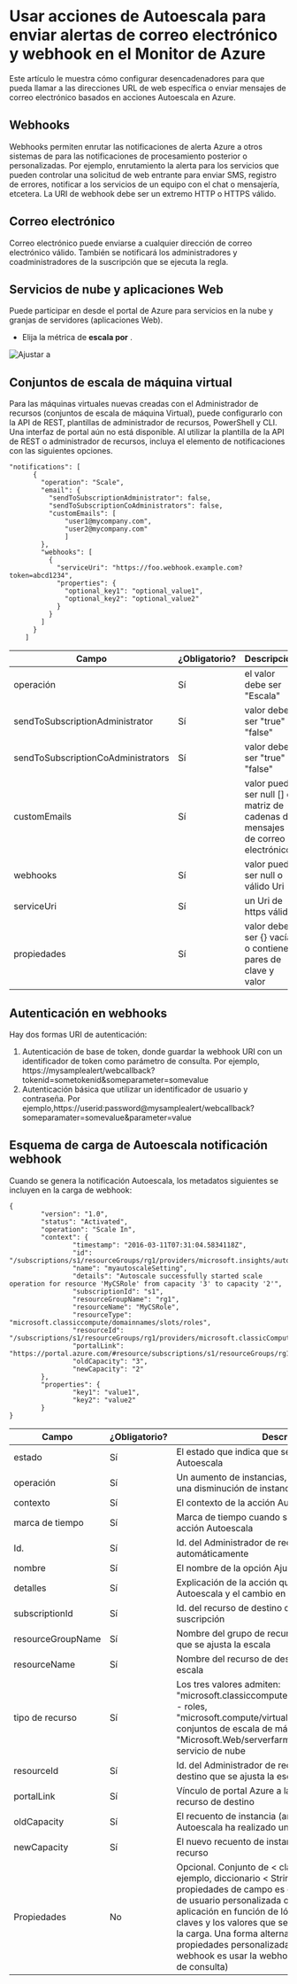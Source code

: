 <properties
    pageTitle="Usar acciones de Autoescala para enviar correo electrónico y webhook notificaciones de alerta. | Microsoft Azure"
    description="Aprenda a usar acciones de Autoescala para llamar a las direcciones URL de web o enviar notificaciones de correo electrónico en el Monitor de Azure. "
    authors="kamathashwin"
    manager="carolz"
    editor=""
    services="monitoring-and-diagnostics"
    documentationCenter="monitoring-and-diagnostics"/>

<tags
    ms.service="monitoring-and-diagnostics"
    ms.workload="na"
    ms.tgt_pltfrm="na"
    ms.devlang="na"
    ms.topic="article"
    ms.date="07/19/2016"
    ms.author="ashwink"/>

# <a name="use-autoscale-actions-to-send-email-and-webhook-alert-notifications-in-azure-monitor"></a>Usar acciones de Autoescala para enviar alertas de correo electrónico y webhook en el Monitor de Azure

Este artículo le muestra cómo configurar desencadenadores para que pueda llamar a las direcciones URL de web específica o enviar mensajes de correo electrónico basados en acciones Autoescala en Azure.  

## <a name="webhooks"></a>Webhooks
Webhooks permiten enrutar las notificaciones de alerta Azure a otros sistemas de para las notificaciones de procesamiento posterior o personalizadas. Por ejemplo, enrutamiento la alerta para los servicios que pueden controlar una solicitud de web entrante para enviar SMS, registro de errores, notificar a los servicios de un equipo con el chat o mensajería, etcetera. La URI de webhook debe ser un extremo HTTP o HTTPS válido.

## <a name="email"></a>Correo electrónico
Correo electrónico puede enviarse a cualquier dirección de correo electrónico válido. También se notificará los administradores y coadministradores de la suscripción que se ejecuta la regla.


## <a name="cloud-services-and-web-apps"></a>Servicios de nube y aplicaciones Web
Puede participar en desde el portal de Azure para servicios en la nube y granjas de servidores (aplicaciones Web).

- Elija la métrica de **escala por** .

![Ajustar a](./media/insights-autoscale-to-webhook-email/insights-autoscale-scale-by.png)

## <a name="virtual-machine-scale-sets"></a>Conjuntos de escala de máquina virtual
Para las máquinas virtuales nuevas creadas con el Administrador de recursos (conjuntos de escala de máquina Virtual), puede configurarlo con la API de REST, plantillas de administrador de recursos, PowerShell y CLI. Una interfaz de portal aún no está disponible.
Al utilizar la plantilla de la API de REST o administrador de recursos, incluya el elemento de notificaciones con las siguientes opciones.

```
"notifications": [
      {
        "operation": "Scale",
        "email": {
          "sendToSubscriptionAdministrator": false,
          "sendToSubscriptionCoAdministrators": false,
          "customEmails": [
              "user1@mycompany.com",
              "user2@mycompany.com"
              ]
        },
        "webhooks": [
          {
            "serviceUri": "https://foo.webhook.example.com?token=abcd1234",
            "properties": {
              "optional_key1": "optional_value1",
              "optional_key2": "optional_value2"
            }
          }
        ]
      }
    ]
```
|Campo                              |¿Obligatorio? |Descripción|
|---                                |---        |---|
|operación                          |Sí        |el valor debe ser "Escala"|
|sendToSubscriptionAdministrator    |Sí        |valor debe ser "true" o "false"|
|sendToSubscriptionCoAdministrators |Sí        |valor debe ser "true" o "false"|
|customEmails                       |Sí        |valor puede ser null [] o matriz de cadenas de mensajes de correo electrónico|
|webhooks                           |Sí        |valor puede ser null o válido Uri|
|serviceUri                         |Sí        |un Uri de https válida|
|propiedades                         |Sí        |valor debe ser {} vacía o contiene pares de clave y valor|


## <a name="authentication-in-webhooks"></a>Autenticación en webhooks
Hay dos formas URI de autenticación:

1. Autenticación de base de token, donde guardar la webhook URI con un identificador de token como parámetro de consulta. Por ejemplo, https://mysamplealert/webcallback?tokenid=sometokenid&someparameter=somevalue
2. Autenticación básica que utilizar un identificador de usuario y contraseña. Por ejemplo,https://userid:password@mysamplealert/webcallback?someparamater=somevalue&parameter=value

## <a name="autoscale-notification-webhook-payload-schema"></a>Esquema de carga de Autoescala notificación webhook
Cuando se genera la notificación Autoescala, los metadatos siguientes se incluyen en la carga de webhook:

```
{
        "version": "1.0",
        "status": "Activated",
        "operation": "Scale In",
        "context": {
                "timestamp": "2016-03-11T07:31:04.5834118Z",
                "id": "/subscriptions/s1/resourceGroups/rg1/providers/microsoft.insights/autoscalesettings/myautoscaleSetting",
                "name": "myautoscaleSetting",
                "details": "Autoscale successfully started scale operation for resource 'MyCSRole' from capacity '3' to capacity '2'",
                "subscriptionId": "s1",
                "resourceGroupName": "rg1",
                "resourceName": "MyCSRole",
                "resourceType": "microsoft.classiccompute/domainnames/slots/roles",
                "resourceId": "/subscriptions/s1/resourceGroups/rg1/providers/microsoft.classicCompute/domainNames/myCloudService/slots/Production/roles/MyCSRole",
                "portalLink": "https://portal.azure.com/#resource/subscriptions/s1/resourceGroups/rg1/providers/microsoft.classicCompute/domainNames/myCloudService",
                "oldCapacity": "3",
                "newCapacity": "2"
        },
        "properties": {
                "key1": "value1",
                "key2": "value2"
        }
}
```


|Campo  |¿Obligatorio?|    Descripción|
|---|---|---|
|estado |Sí    |El estado que indica que se ha generado una acción Autoescala|
|operación| Sí |Un aumento de instancias, será "Escala fuera" y para una disminución de instancias, será "Escala en"|
|contexto|   Sí |El contexto de la acción Autoescala|
|marca de tiempo| Sí |Marca de tiempo cuando se ha desencadenado la acción Autoescala|
|Id. |Sí|   Id. del Administrador de recursos de la opción Ajustar automáticamente|
|nombre   |Sí|   El nombre de la opción Ajustar automáticamente|
|detalles|   Sí |Explicación de la acción que realizó el servicio Autoescala y el cambio en el recuento de instancia|
|subscriptionId|    Sí |Id. del recurso de destino que se ajusta la escala de suscripción|
|resourceGroupName| Sí|    Nombre del grupo de recursos del recurso de destino que se ajusta la escala|
|resourceName   |Sí|   Nombre del recurso de destino que se ajusta la escala|
|tipo de recurso   |Sí|   Los tres valores admiten: "microsoft.classiccompute/domainnames/slots/roles" - roles, "microsoft.compute/virtualmachinescalesets" - conjuntos de escala de máquina Virtual y "Microsoft.Web/serverfarms" - la aplicación Web de servicio de nube|
|resourceId |Sí|Id. del Administrador de recursos del recurso de destino que se ajusta la escala|
|portalLink |Sí    |Vínculo de portal Azure a la página de resumen del recurso de destino|
|oldCapacity|   Sí |El recuento de instancia (antiguo) actual cuando Autoescala ha realizado una acción de escala|
|newCapacity|   Sí |El nuevo recuento de instancia Autoescala escala el recurso|
|Propiedades|    No| Opcional. Conjunto de < clave, valor > pares (por ejemplo, diccionario < String, String >). Las propiedades de campo es opcional. En una interfaz de usuario personalizada o un flujo de trabajo de aplicación en función de lógica, puede escribir las claves y los valores que se pueden pasar utilizando la carga. Una forma alternativa para pasar propiedades personalizadas a la llamada saliente de webhook es usar la webhook URI (como parámetros de consulta)|
